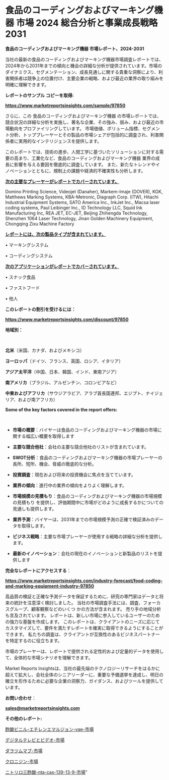 # 食品のコーディングおよびマーキング機器 市場 2024 総合分析と事業成長戦略 2031

<strong>食品のコーディングおよびマーキング機器 市場レポート、2024-2031</strong>

当社の最新の食品のコーディングおよびマーキング機器市場調査レポートでは、2024年から2031年までの傾向と機会の詳細な分析が提供されています。市場のダイナミクス、セグメンテーション、成長見通しに関する貴重な洞察により、利害関係者は競争上の位置付け、主要企業の戦略、および最近の業界の取り組みを明確に理解できます。



<strong>レポートのサンプル コピーを取得:</strong> <a href=https://www.marketreportsinsights.com/sample/97850>

<strong><u>https://www.marketreportsinsights.com/sample/97850</u></strong></a>

さらに、この 食品のコーディングおよびマーキング機器 の市場レポートでは、競合状況の詳細な分析を実施し、著名な企業、その強み、弱み、および最近の市場動向をプロファイリングしています。 市場価値、ボリューム指標、セグメント分析、トッププレーヤーとその製品の市場シェアが包括的に調査され、利害関係者に実用的なインテリジェンスを提供します。

このレポートでは、技術の進歩、人間工学に基づいたソリューションに対する需要の高まり、工業化など、食品のコーディングおよびマーキング機器 業界の成長に影響を与える要因を徹底的に調査しています。 また、新たなトレンドやイノベーションとともに、規制上の課題や経済的不確実性も分析します。



<strong><u>次の主要なプレーヤーがレポートでカバーされています。</u></strong>

Domino Printing Science, Videojet (Danaher), Markem-Imaje (DOVER), KGK, Matthews Marking Systems, KBA-Metronic, Diagraph Corp. (ITW), Hitachi Industrial Equipment Systems, SATO America Inc., InkJet Inc., Macsa laser coding systems, Paul Leibinger Inc., ID Technology LLC, Squid Ink Manufacturing Inc, REA JET, EC-JET, Beijing Zhihengda Technology, Shenzhen 1064 Laser Technology, Jinan Golden Machinery Equipment, Chongqing Zixu Machine Factory



<strong><u><b>レポートには、次の製品タイプが含まれています。</b></u></strong>

• マーキングシステム

• コーディングシステム



<strong><u><b>次のアプリケーションがレポートでカバーされています。</b></u></strong>

• スナック食品

• ファストフード

• 他人



<strong><b>このレポートの割引を受けるには：</b></strong>

<a href=https://www.marketreportsinsights.com/discount/97850>

<strong><u>https://www.marketreportsinsights.com/discount/97850</u></strong></a>



<strong>地域別：</strong>

<strong> </strong>



<strong>北米</strong>（米国、カナダ、およびメキシコ）



<strong>ヨーロッパ</strong>（ドイツ、フランス、英国、ロシア、イタリア）



<strong>アジア太平洋</strong>（中国、日本、韓国、インド、東南アジア）



<strong>南アメリカ</strong>（ブラジル、アルゼンチン、コロンビアなど）



<strong>中東およびアフリカ</strong>（サウジアラビア、アラブ首長国連邦、エジプト、ナイジェリア、および南アフリカ）



<strong>Some of the key factors covered in the report offers:</strong>

<strong> </strong>
<ul>
  <li>

<strong>市場の概要</strong>：バイヤーは食品のコーディングおよびマーキング機器の市場に関する幅広い概要を取得します</li>
  <li>

<strong>主要な競合他社</strong>：会社の主要な競合他社のリストが含まれています。</li>
  <li>

<strong>SWOT分析</strong>：食品のコーディングおよびマーキング機器の市場プレーヤーの長所、短所、機会、脅威の徹底的な分析。</li>
  <li>

<strong>投資調査</strong>：現在および将来の投資機会に焦点を当てています。</li>
  <li>

<strong>業界の傾向</strong>：進行中の業界の傾向をよりよく理解します。</li>
  <li>

<strong>市場規模の見積もり</strong>：食品のコーディングおよびマーキング機器の市場規模の見積もり を提供し、評価期間中に市場がどのように成長するかについての見通しも提供します。</li>
  <li>

<strong>業界予測</strong>：バイヤーは、2031年までの市場規模予測の正確で検証済みのデータを取得します。</li>
  <li>

<strong>ビジネス戦略</strong>：主要な市場プレーヤーが使用する戦略の詳細な分析を提供します。</li>
  <li>

<strong>最新のイノベーション</strong>：会社の現在のイノベーションと新製品のリストを提供します</li>
</ul>


<strong>完全なレポートにアクセスする</strong>：

<a href=https://www.marketreportsinsights.com/industry-forecast/food-coding-and-marking-equipment-industry-97850>

<strong><u>https://www.marketreportsinsights.com/industry-forecast/food-coding-and-marking-equipment-industry-97850</u></strong></a>

高品質の検証と正確な予測データを保証するために、研究の専門家はデータと将来の統計を注意深く検討しました。 当社の市場調査手法には、調査、フォーカスグループ、顧客観察などのいくつ かの方法が含まれます。 売り手の地域分析も言及されています。 レポートは、新しい市場に参入しているユーザーのための強力な基盤を作成します。 このレポートは、クライアントのニーズに応じてカスタマイズして、要件を満たすレポートを確実に取得できるようにすることができます。 私たちの調査は、クライアントが互換性のあるビジネスパートナーを特定するのに役立ちます。

市場のプレーヤーは、レポートで提供される定性的および定量的データを使用して、全体的な市場シナリオを理解できます。

Market Reports Insightsは、当社の最先端のテクノロジーリサーチをはるかに超えて拡大し、会社全体のシニアリーダーに、重要な予備選挙を達成し、明日の確立を形作るために必要な企業の洞察力、ガイダンス、およびツールを提供しています。



<strong><b>お問い合わせ</b></strong>：

<a href=mailto:sales@marketreportsinsights.com>

<strong><u>sales@marketreportsinsights.com</u></strong></a>



<strong>その他のレポート:</strong>

<a href=https://www.linkedin.com/pulse/酢酸ビニル-エチレンエマルジョン-vae-市場-2023-総合分析と事業成長戦略-2030-pr-news-hub-hd1yf/>酢酸ビニル-エチレンエマルジョン-vae-市場</a>

<a href=https://www.linkedin.com/pulse/デジタルテレビとビデオ-市場-2023-新興市場-将来の動向と市場需要-hosdf/>デジタルテレビとビデオ-市場</a>

<a href=https://www.linkedin.com/pulse/ダラツムマブ-市場-2030-年までの需要に焦点を当てた-2023-年調査レポート-sw1af/>ダラツムマブ-市場</a>

<a href=https://www.linkedin.com/pulse/クロニジン-市場-2023-総合分析と事業成長戦略-2030-data-dive-discoveries-24-analysis-bk6kf/>クロニジン-市場</a>

<a href=https://www.linkedin.com/pulse/ニトリロ三酢酸-nta-cas-139-13-9-市場-2023-最新の-eqb9f/>ニトリロ三酢酸-nta-cas-139-13-9-市場</a>"
